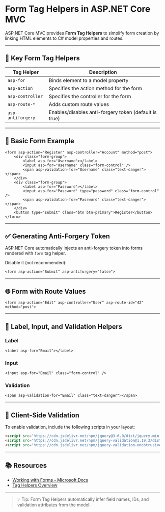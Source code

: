 
# Form Tag Helpers in ASP.NET Core MVC

ASP.NET Core MVC provides **Form Tag Helpers** to simplify form creation by linking HTML elements to C# model properties and routes.

---

## 🧾 Key Form Tag Helpers

| Tag Helper         | Description                                  |
|--------------------|----------------------------------------------|
| `asp-for`          | Binds element to a model property            |
| `asp-action`       | Specifies the action method for the form     |
| `asp-controller`   | Specifies the controller for the form        |
| `asp-route-*`      | Adds custom route values                     |
| `asp-antiforgery`  | Enables/disables anti-forgery token (default is true) |

---

## 🧱 Basic Form Example

```razor
<form asp-action="Register" asp-controller="Account" method="post">
    <div class="form-group">
        <label asp-for="Username"></label>
        <input asp-for="Username" class="form-control" />
        <span asp-validation-for="Username" class="text-danger"></span>
    </div>
    <div class="form-group">
        <label asp-for="Password"></label>
        <input asp-for="Password" type="password" class="form-control" />
        <span asp-validation-for="Password" class="text-danger"></span>
    </div>
    <button type="submit" class="btn btn-primary">Register</button>
</form>
```

---

## ✅ Generating Anti-Forgery Token

ASP.NET Core automatically injects an anti-forgery token into forms rendered with `form` tag helper.

Disable it (not recommended):

```razor
<form asp-action="Submit" asp-antiforgery="false">
```

---

## 🌐 Form with Route Values

```razor
<form asp-action="Edit" asp-controller="User" asp-route-id="42" method="post">
```

---

## 📄 Label, Input, and Validation Helpers

### Label

```razor
<label asp-for="Email"></label>
```

### Input

```razor
<input asp-for="Email" class="form-control" />
```

### Validation

```razor
<span asp-validation-for="Email" class="text-danger"></span>
```

---

## 🧪 Client-Side Validation

To enable validation, include the following scripts in your layout:

```html
<script src="https://cdn.jsdelivr.net/npm/jquery@3.6.0/dist/jquery.min.js"></script>
<script src="https://cdn.jsdelivr.net/npm/jquery-validation@1.19.3/dist/jquery.validate.min.js"></script>
<script src="https://cdn.jsdelivr.net/npm/jquery-validation-unobtrusive@3.2.12/dist/jquery.validate.unobtrusive.min.js"></script>
```

---

## 📚 Resources

- [Working with Forms - Microsoft Docs](https://learn.microsoft.com/en-us/aspnet/core/mvc/views/working-with-forms)
- [Tag Helpers Overview](https://learn.microsoft.com/en-us/aspnet/core/mvc/views/tag-helpers/intro)

---

> 💡 Tip: Form Tag Helpers automatically infer field names, IDs, and validation attributes from the model.
